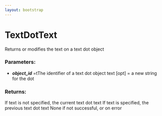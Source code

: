 ```yaml
---
layout: bootstrap
---
```


# TextDotText

Returns or modifies the text on a text dot object
        

### Parameters:

- ***object_id*** =tThe identifier of a text dot object
text [opt] = a new string for the dot
        

### Returns:


If text is not specified, the current text dot text
If text is specified, the previous text dot text
None if not successful, or on error
        
